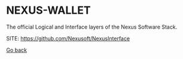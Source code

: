 # NEXUS-WALLET
 
 The official Logical and Interface layers of the
 Nexus Software Stack. 
 
 SITE: https://github.com/Nexusoft/NexusInterface

 [Go back](https://portable-linux-apps.github.io/apps.html)

